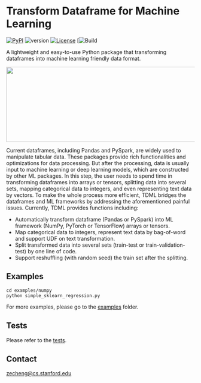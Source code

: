# Transform Dataframe for Machine Learning

[![PyPI](https://img.shields.io/pypi/v/tdml.svg)](https://pypi.org/project/tdml/) ![version](https://img.shields.io/badge/version-0.1.1-blue) [![License](https://img.shields.io/badge/license-MIT-blue.svg)](https://github.com/zechengz/tdml/blob/master/LICENSE) [![Build](https://travis-ci.com/zechengz/tdml.svg?branch=master)

A lightweight and easy-to-use Python package that transforming dataframes into machine learning friendly data format.

<p align="center">
  <img width="541" height="200" src="https://github.com/zechengz/tdml/blob/master/docs/source/_img/tdml.png">
</p>

Current dataframes, including Pandas and PySpark, are widely used to manipulate tabular data. These packages provide rich functionalities and optimizations for data processing. But after the processing, data is usually input to machine learning or deep learning models, which are constructed by other ML packages. In this step, the user needs to spend time in transforming dataframes into arrays or tensors, splitting data into several sets, mapping categorical data to integers, and even representing text data by vectors. To make the whole process more efficient, TDML bridges the dataframes and ML frameworks by addressing the aforementioned painful issues. Currently, TDML provides functions including:

* Automatically transform dataframe (Pandas or PySpark) into ML framework (NumPy, PyTorch or TensorFlow) arrays or tensors.
* Map categorical data to integers, represent text data by bag-of-word and support UDF on text transformation.
* Split transformed data into several sets (train-test or train-validation-test) by one line of code.
* Support reshuffling (with random seed) the train set after the splitting.

## Examples
```shell
cd examples/numpy
python simple_sklearn_regression.py
```
For more examples, please go to the [examples](./examples) folder.

## Tests
Please refer to the [tests](./tests).

## Contact
[zecheng@cs.stanford.edu](mailto:zecheng@cs.stanford.edu)
